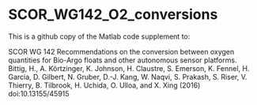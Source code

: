 # SCOR_WG142_O2_conversions
This is a github copy of the Matlab code supplement to: 

SCOR WG 142 Recommendations on the conversion between oxygen quantities for Bio-Argo floats and other autonomous sensor platforms. Bittig, H., A. Körtzinger, K. Johnson, H. Claustre, S. Emerson, K. Fennel, H. Garcia, D. Gilbert, N. Gruber, D.-J. Kang, W. Naqvi, S. Prakash, S. Riser, V. Thierry, B. Tilbrook, H. Uchida, O. Ulloa, and X. Xing 
(2016) doi:10.13155/45915
